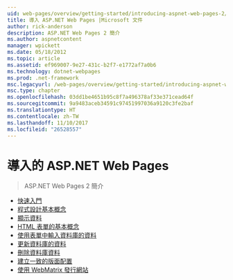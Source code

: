 ```yaml
---
uid: web-pages/overview/getting-started/introducing-aspnet-web-pages-2/index
title: 導入 ASP.NET Web Pages |Microsoft 文件
author: rick-anderson
description: ASP.NET Web Pages 2 簡介
ms.author: aspnetcontent
manager: wpickett
ms.date: 05/18/2012
ms.topic: article
ms.assetid: ef969007-9e27-431c-b2f7-e1772af7a0b6
ms.technology: dotnet-webpages
ms.prod: .net-framework
msc.legacyurl: /web-pages/overview/getting-started/introducing-aspnet-web-pages-2
msc.type: chapter
ms.openlocfilehash: 03dd1be4651b95c8f7a496378af33e371cead64f
ms.sourcegitcommit: 9a9483aceb34591c97451997036a9120c3fe2baf
ms.translationtype: HT
ms.contentlocale: zh-TW
ms.lasthandoff: 11/10/2017
ms.locfileid: "26528557"
---
```

<a name="introducing-aspnet-web-pages"></a>導入的 ASP.NET Web Pages
====================
> ASP.NET Web Pages 2 簡介


- [快速入門](getting-started.md)
- [程式設計基本概念](intro-to-web-pages-programming.md)
- [顯示資料](displaying-data.md)
- [HTML 表單的基本概念](form-basics.md)
- [使用表單中輸入資料庫的資料](entering-data.md)
- [更新資料庫的資料](updating-data.md)
- [刪除資料庫資料](deleting-data.md)
- [建立一致的版面配置](layouts.md)
- [使用 WebMatrix 發行網站](publishing.md)
